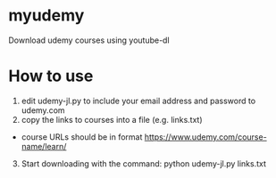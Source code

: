 # myudemy
Download udemy courses using youtube-dl

# How to use
1. edit udemy-jl.py to include your email address and password to udemy.com
2. copy the links to courses into a file (e.g. links.txt)
 - course URLs should be in format https://www.udemy.com/course-name/learn/
3. Start downloading with the command: python udemy-jl.py links.txt
